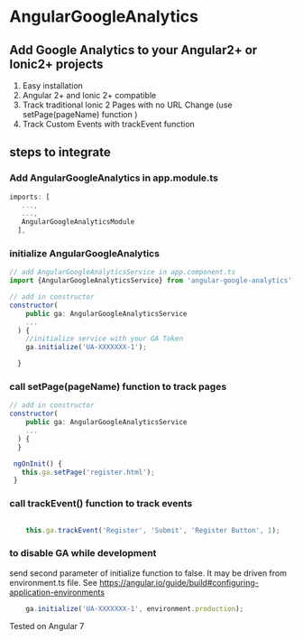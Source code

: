 # AngularGoogleAnalytics
## Add Google Analytics to your Angular2+ or Ionic2+ projects

1. Easy installation
2. Angular 2+ and Ionic 2+ compatible
3. Track traditional Ionic 2 Pages with no URL Change (use setPage(pageName) function )
4. Track Custom Events with trackEvent function


## steps to integrate

### Add AngularGoogleAnalytics in app.module.ts

```javascript
imports: [
   ...,
   ...,
   AngularGoogleAnalyticsModule
  ],
```

### initialize AngularGoogleAnalytics

```javascript
// add AngularGoogleAnalyticsService in app.component.ts
import {AngularGoogleAnalyticsService} from 'angular-google-analytics';

// add in constructor
constructor(
    public ga: AngularGoogleAnalyticsService
    ...
  ) {
    //initialize service with your GA Token
    ga.initialize('UA-XXXXXXX-1');

  }
```

### call setPage(pageName) function to track pages
```javascript
// add in constructor
constructor(
    public ga: AngularGoogleAnalyticsService
    ...
  ) {
  }

 ngOnInit() {
   this.ga.setPage('register.html');
 }
```

### call trackEvent() function to track events
```javascript

    this.ga.trackEvent('Register', 'Submit', 'Register Button', 1);

```

### to disable GA while development
send second parameter of initialize function to false.
It may be driven from environment.ts file.
See https://angular.io/guide/build#configuring-application-environments
```javascript
    ga.initialize('UA-XXXXXXX-1', environment.production);
```

Tested on Angular 7

